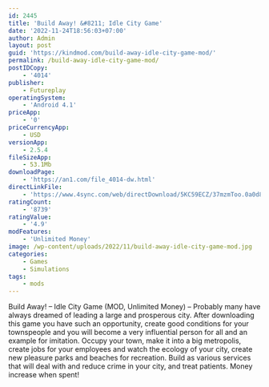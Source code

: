```yaml
---
id: 2445
title: 'Build Away! &#8211; Idle City Game'
date: '2022-11-24T18:56:03+07:00'
author: Admin
layout: post
guid: 'https://kindmod.com/build-away-idle-city-game-mod/'
permalink: /build-away-idle-city-game-mod/
postIDCopy:
    - '4014'
publisher:
    - Futureplay
operatingSystem:
    - 'Android 4.1'
priceApp:
    - '0'
priceCurrencyApp:
    - USD
versionApp:
    - 2.5.4
fileSizeApp:
    - 53.1Mb
downloadPage:
    - 'https://an1.com/file_4014-dw.html'
directLinkFile:
    - 'https://www.4sync.com/web/directDownload/5KC59ECZ/37mzmToo.0a0d89ee1b1c1be2a0a3354dc87f9b85'
ratingCount:
    - '8739'
ratingValue:
    - '4.9'
modFeatures:
    - 'Unlimited Money'
image: /wp-content/uploads/2022/11/build-away-idle-city-game-mod.jpg
categories:
    - Games
    - Simulations
tags:
    - mods
---
```


Build Away! – Idle City Game (MOD, Unlimited Money) – Probably many have always dreamed of leading a large and prosperous city. After downloading this game you have such an opportunity, create good conditions for your townspeople and you will become a very influential person for all and an example for imitation. Occupy your town, make it into a big metropolis, create jobs for your employees and watch the ecology of your city, create new pleasure parks and beaches for recreation. Build as various services that will deal with and reduce crime in your city, and treat patients. Money increase when spent!